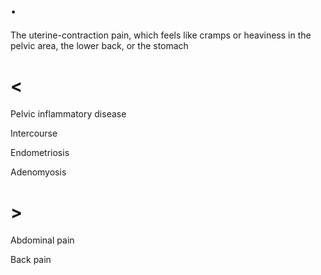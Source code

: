# .

The uterine-contraction pain, which feels like cramps or heaviness in the pelvic area, the lower back, or the stomach

# <

Pelvic inflammatory disease

Intercourse

Endometriosis

Adenomyosis

# >

Abdominal pain

Back pain
